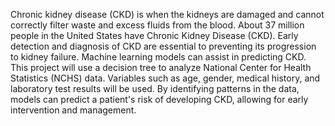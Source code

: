 Chronic kidney disease (CKD) is when the kidneys are damaged and cannot correctly filter waste and excess fluids from the blood. About 37 million people in the United States have Chronic Kidney Disease (CKD). Early detection and diagnosis of CKD are essential to preventing its progression to kidney failure. Machine learning models can assist in predicting CKD. This project will use a decision tree to analyze National Center for Health Statistics (NCHS) data. Variables such as age, gender, medical history, and laboratory test results will be used. By identifying patterns in the data, models can predict a patient's risk of developing CKD, allowing for early intervention and management.
